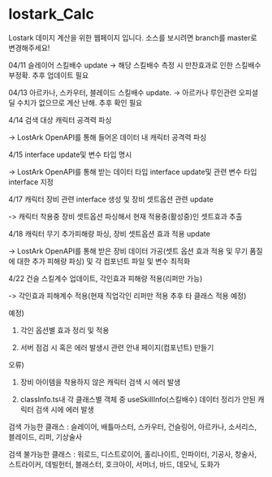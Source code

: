 # lostark_Calc 
Lostark 데미지 계산을 위한 웹페이지 입니다.
소스를 보시려면 branch를 master로 변경해주세요!

04/11 슬레이어 스킬배수 update
-> 해당 스킬배수 측정 시 만찬효과로 인한 스킬배수 부정확. 추후 업데이트 필요

04/13 아르카나, 스카우터, 블레이드 스킬배수 update.
-> 아르카나 루인관련 오피셜 딜 수치가 없으므로 계산 난해. 추후 확인 필요


4/14 검색 대상 캐릭터 공격력 파싱

-> LostArk OpenAPI를 통해 들어온 데이터 내 캐릭터 공격력 파싱

4/15 interface update및 변수 타입 명시

-> LostArk OpenAPI를 통해 받는 데이터 타입 interface update및 관련 변수 타입 interface 지정

4/17 캐릭터 장비 관련 interface 생성 및 장비 셋트옵션 관련 update

-> 캐릭터 착용중 장비 셋트옵션 파싱해서 현재 적용중(활성중)인 셋트효과 추출

4/18 캐릭터 무기 추가피해량 파싱, 장비 셋트옵션 효과 적용 update

-> LostArk OpenAPI를 통해 받은 장비 데이터 가공(셋트 옵션 효과 적용 및 무기 품질에 대한 추가 피해량 파싱) 및 각 컴포넌트 파일 및 변수 최적화

4/22 건슬 스킬계수 업데이트, 각인효과 피해량 적용(리퍼만 가능) 

-> 각인효과 피해계수 적용(현재 직업각인 리퍼만 적용 추후 타 클래스 적용 예정)

예정) 
  1. 각인 옵션별 효과 정리 및 적용
  
  2. 서버 점검 시 혹은 에러 발생시 관련 안내 페이지(컴포넌트) 만들기

오류)

  1. 장비 아이템을 착용하지 않은 캐릭터 검색 시 에러 발생
  
  2. classInfo.ts내 각 클래스별 객체 중 useSkillInfo(스킬배수) 데이터 정리가 안된 캐릭터 검색 시에 에러 발생
  
  
  검색 가능한 클래스 : 슬레이어, 배틀마스터, 스카우터, 건슬링어, 아르카나, 소서리스, 블레이드, 리퍼, 기상술사
  
  검색 불가능한 클래스 : 워로드, 디스트로이어, 홀리나이트, 인파이터, 기공사, 창술사, 스트라이커, 데빌헌터, 블래스터, 호크아이, 서머너, 바드, 데모닉, 도화가

